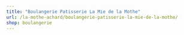 ```yaml
---
title: "Boulangerie Patisserie La Mie de la Mothe"
url: /la-mothe-achard/boulangerie-patisserie-la-mie-de-la-mothe/
shop: boulangerie
---
```

